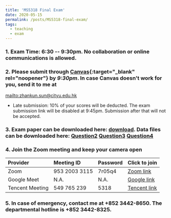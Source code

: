 ```yaml
---
title: 'MS5318 Final Exam'
date: 2020-05-15
permalink: /posts/MS5318-final-exam/
tags:
  - teaching
  - exam
---
```


### 1. Exam Time: 6:30 -- 9:30pm. No collaboration or online communications is allowed.

### 2. Please submit through [Canvas](https://canvas.cityu.edu.hk/){:target="_blank" rel="noopener"} by _9:30pm_. In case Canvas doesn't work for you, send it to me at
<mailto:zhankun.sun@cityu.edu.hk>
  * Late submission: 10% of your scores will be deducted. The exam submission link will be disabled at 9:45pm. Submission after that will not be accepted.

### 3. Exam paper can be downloaded here: [download](/exam/phantom.png). Data files can be downloaded here: [Question2](/exam/phantom.png) [Question3](/exam/phantom.png) [Question4](/exam/phantom.png)

### 4. Join the Zoom meeting and keep your camera open

Provider | Meeting ID | Password | Click to join |
:--- | :--- | :--- | :--- |
Zoom | 953 2003 3115 | 7r05q4 | [Zoom link](https://cityu.zoom.us/j/95320033115?pwd=ZjloYkdHWTBBeGNxVzdOV2pMWXpLQT09)
Google Meet | N.A. | N.A. | [Google link](https://meet.google.com/ane-inwe-ysv) |
Tencent Meeting | 549 765 239 | 5318 | [Tencent link](https://meeting.tencent.com/s/HNEtHVhLJuys)

### 5. In case of emergency, contact me at +852 3442-8650. The departmental hotline is +852 3442-8325.
